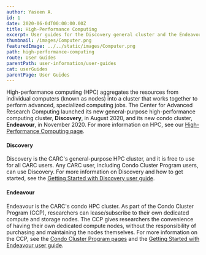 ```yaml
---
author: Yaseen A.
id: 1
date: 2020-06-04T00:00:00.00Z
title: High-Performance Computing
excerpt: User guides for the Discovery general cluster and the Endeavour condo cluster.
thumbnail: /images/Computer.png
featuredImage: ../../static/images/Computer.png
path: high-performance-computing
route: User Guides
parentPath: user-information/user-guides
cat: userGuides
parentPage: User Guides
---
```


High-performance computing (HPC) aggregates the resources from individual computers (known as nodes) into a cluster that works together to perform advanced, specialized computing jobs. The Center for Advanced Research Computing launched its new general-purpose high-performance computing cluster, **Discovery**, in August 2020, and its new condo cluster, **Endeavour**, in November 2020. For more information on HPC, see our [High-Performance Computing page](/services/hpc). 

#### Discovery

Discovery is the CARC's general-purpose HPC cluster, and it is free to use for all CARC users. Any CARC user, including Condo Cluster Program users, can use Discovery. For more information on Discovery and how to get started, see the [Getting Started with Discovery user guide](/user-information/user-guides/high-performance-computing/discovery/getting-started-discovery).

#### Endeavour

Endeavour is the CARC's condo HPC cluster. As part of the Condo Cluster Program (CCP), researchers can lease/subscribe to their own dedicated compute and storage nodes. The CCP gives researchers the convenience of having their own dedicated compute nodes, without the responsibility of purchasing and maintaining the nodes themselves. For more information on the CCP, see the [Condo Cluster Program pages](/user-information/ccp) and the [Getting Started with Endeavour user guide](/user-information/user-guides/high-performance-computing/discovery/getting-started-endeavour).

